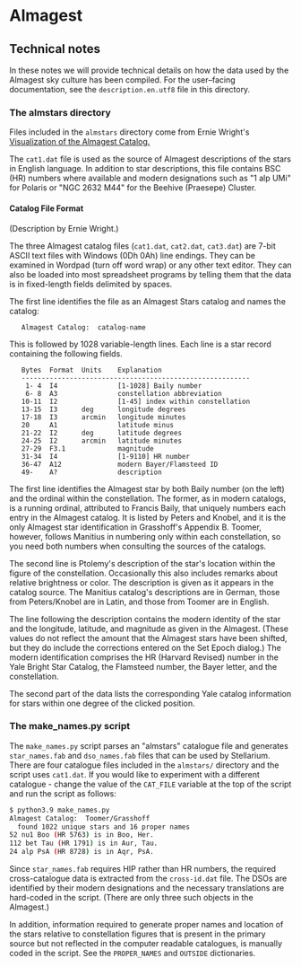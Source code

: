 # Almagest

## Technical notes

In these notes we will provide technical details on how the data used by the Almagest sky culture has been compiled.  For the user–facing documentation, see the `description.en.utf8` file in this directory.

### The almstars directory

Files included in the `almstars` directory come from Ernie Wright's
[Visualization of the Almagest Catalog.](http://www.etwright.org/astro/almagest.html)

The `cat1.dat` file is used as the source of Almagest descriptions of the stars in English language.  In addition to star descriptions, this file contains BSC (HR) numbers where available and modern designations such as "1 alp UMi" for Polaris or "NGC 2632 M44" for the Beehive (Praesepe) Cluster.

#### Catalog File Format

(Description by Ernie Wright.)

The three Almagest catalog files (`cat1.dat`, `cat2.dat`, `cat3.dat`) are 7-bit ASCII text files with Windows (0Dh 0Ah) line endings. They can be examined in Wordpad (turn off word wrap) or any other text editor. They can also be loaded into most spreadsheet programs by telling them that the data is in fixed-length fields delimited by spaces.

The first line identifies the file as an Almagest Stars catalog and names the catalog:

```text
   Almagest Catalog:  catalog-name
```

This is followed by 1028 variable-length lines. Each line is a star record containing the following fields.

```text
   Bytes  Format  Units    Explanation
   ---------------------------------------------------------
    1- 4  I4               [1-1028] Baily number
    6- 8  A3               constellation abbreviation
   10-11  I2               [1-45] index within constellation
   13-15  I3      deg      longitude degrees
   17-18  I3      arcmin   longitude minutes
   20     A1               latitude minus
   21-22  I2      deg      latitude degrees
   24-25  I2      arcmin   latitude minutes
   27-29  F3.1             magnitude
   31-34  I4               [1-9110] HR number
   36-47  A12              modern Bayer/Flamsteed ID
   49-    A?               description
```

The first line identifies the Almagest star by both Baily number (on the left) and the ordinal within the constellation. The former, as in modern catalogs, is a running ordinal, attributed to Francis Baily, that uniquely numbers each entry in the Almagest catalog. It is listed by Peters and Knobel, and it is the only Almagest star identification in Grasshoff's Appendix B. Toomer, however, follows Manitius in numbering only within each constellation, so you need both numbers when consulting the sources of the catalogs.

The second line is Ptolemy's description of the star's location within the figure of the constellation. Occasionally this also includes remarks about relative brightness or color. The description is given as it appears in the catalog source. The Manitius catalog's descriptions are in German, those from Peters/Knobel are in Latin, and those from Toomer are in English.

The line following the description contains the modern identity of the star and the longitude, latitude, and magnitude as given in the Almagest. (These values do not reflect the amount that the Almagest stars have been shifted, but they do include the corrections entered on the Set Epoch dialog.) The modern identification comprises the HR (Harvard Revised) number in the Yale Bright Star Catalog, the Flamsteed number, the Bayer letter, and the constellation.

The second part of the data lists the corresponding Yale catalog information for stars within one degree of the clicked position.

### The make_names.py script

The `make_names.py` script parses an "almstars" catalogue file and generates `star_names.fab` and `dso_names.fab` files that can be used by Stellarium.  There are four catalogue files included in the `almstars/` directory and the script uses `cat1.dat`.  If you would like to experiment with a different catalogue - change the value of the
`CAT_FILE` variable at the top of the script and run the script as follows:

```sh
$ python3.9 make_names.py
Almagest Catalog:  Toomer/Grasshoff
  found 1022 unique stars and 16 proper names
52 nu1 Boo (HR 5763) is in Boo, Her.
112 bet Tau (HR 1791) is in Aur, Tau.
24 alp PsA (HR 8728) is in Aqr, PsA.
```

Since `star_names.fab` requires HIP rather than HR numbers, the required cross-catalogue data is extracted from the `cross-id.dat` file.  The DSOs are identified by their modern designations and the necessary translations are hard-coded in the script. (There are only three such objects in the Almagest.)

In addition, information required to generate proper names and location of the stars relative to constellation figures that is present in the primary source but not reflected in the computer readable catalogues, is manually
coded in the script.  See the `PROPER_NAMES` and `OUTSIDE` dictionaries.
